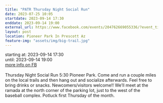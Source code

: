 ```yaml
---
title: "PATR Thursday Night Social Run"
date: 2023-07-25 10:05
startdate: 2023-09-14 17:30
enddate: 2023-09-14 19:00
external_url: https://www.facebook.com/events/204762669055336/?event_time_id=204762722388664
layout: post
location: Pioneer Park In Prescott Az
feature-img: "assets/img/big-trail.jpg"
---
```


starting at: 2023-09-14 17:30<br>until: 2023-09-14 19:00<br><a href="https://www.facebook.com/events/204762669055336/?event_time_id=204762722388664">more info on FB</a><br><br>Thursday Night Social Run 5&#58;30 Pioneer Park.  Come and run a couple miles on the local trails and then hang out and socialize afterwards.  Feel free to bring drinks or snacks. Newcomers/visitors welcome!!  We’ll meet at the ramada at the north corner of the parking lot, just to the west of the baseball complex.  Potluck first Thursday of the month.<br>
  <br>
  
